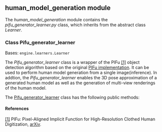 ## human_model_generation module

The *human_model_generation* module contains the *pifu_generator_learner.py* class, which inherits from the abstract class *Learner*.

### Class Pifu_generator_learner
Bases: `engine.learners.Learner`

The *Pifu_generator_learner* class is a wrapper of the PIFu [[1]](#pifu-paper) object detection algorithm based on the original
[PIFu implementation](https://github.com/shunsukesaito/PIFu).
It can be used to perform human model generation from a single image(inference). In addtion, the *Pifu_generator_learner* enables the 3D pose approximation of a generated human model as well as the generation of multi-view renderings of the human model.

The [Pifu_generator_learner](#src.opendr.simulation.human_model_generation.pifu_generator_learner.py ) class has the
following public methods:


#### References
<a name="pifu-paper" href="https://shunsukesaito.github.io/PIFu/">[1]</a>
PIFu: Pixel-Aligned Implicit Function for High-Resolution Clothed Human Digitization,
[arXiv](https://arxiv.org/abs/1905.05172).  
